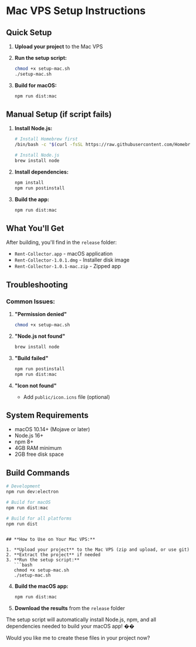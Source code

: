 # Mac VPS Setup Instructions

## Quick Setup

1. **Upload your project** to the Mac VPS
2. **Run the setup script:**
   ```bash
   chmod +x setup-mac.sh
   ./setup-mac.sh
   ```

3. **Build for macOS:**
   ```bash
   npm run dist:mac
   ```

## Manual Setup (if script fails)

1. **Install Node.js:**
   ```bash
   # Install Homebrew first
   /bin/bash -c "$(curl -fsSL https://raw.githubusercontent.com/Homebrew/install/HEAD/install.sh)"
   
   # Install Node.js
   brew install node
   ```

2. **Install dependencies:**
   ```bash
   npm install
   npm run postinstall
   ```

3. **Build the app:**
   ```bash
   npm run dist:mac
   ```

## What You'll Get

After building, you'll find in the `release` folder:
- `Rent-Collector.app` - macOS application
- `Rent-Collector-1.0.1.dmg` - Installer disk image
- `Rent-Collector-1.0.1-mac.zip` - Zipped app

## Troubleshooting

### Common Issues:

1. **"Permission denied"**
   ```bash
   chmod +x setup-mac.sh
   ```

2. **"Node.js not found"**
   ```bash
   brew install node
   ```

3. **"Build failed"**
   ```bash
   npm run postinstall
   npm run dist:mac
   ```

4. **"Icon not found"**
   - Add `public/icon.icns` file (optional)

## System Requirements

- macOS 10.14+ (Mojave or later)
- Node.js 16+
- npm 8+
- 4GB RAM minimum
- 2GB free disk space

## Build Commands

```bash
# Development
npm run dev:electron

# Build for macOS
npm run dist:mac

# Build for all platforms
npm run dist
```
```

## **How to Use on Your Mac VPS:**

1. **Upload your project** to the Mac VPS (zip and upload, or use git)
2. **Extract the project** if needed
3. **Run the setup script:**
   ```bash
   chmod +x setup-mac.sh
   ./setup-mac.sh
   ```
4. **Build the macOS app:**
   ```bash
   npm run dist:mac
   ```
5. **Download the results** from the `release` folder

The setup script will automatically install Node.js, npm, and all dependencies needed to build your macOS app! ��

Would you like me to create these files in your project now?